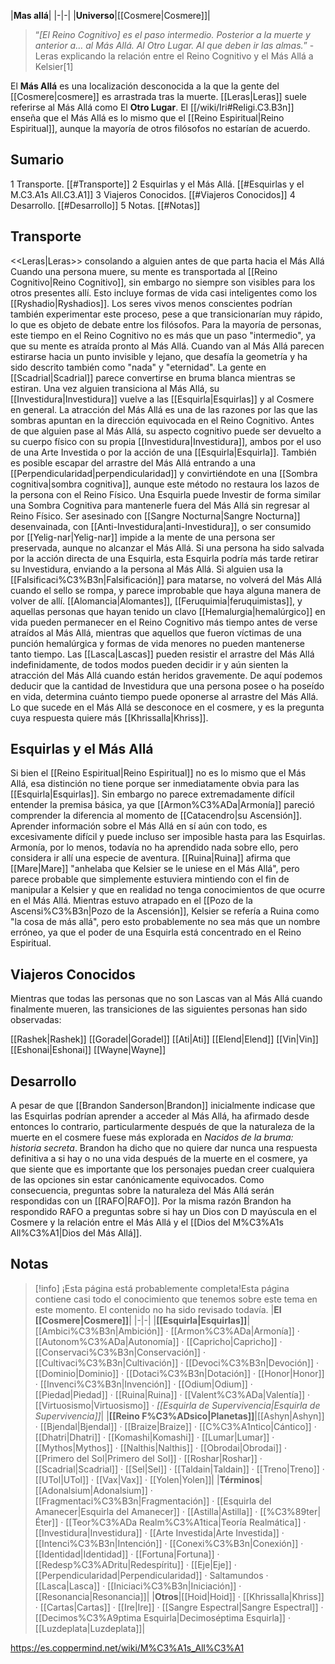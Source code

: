 |**Mas allá**|
|-|-|
|**Universo**|[[Cosmere\|Cosmere]]|

>“*[El Reino Cognitivo] es el paso intermedio. Posterior a la muerte y anterior a… al Más Allá. Al Otro Lugar. Al que deben ir las almas.*”
\-Leras explicando la relación entre el Reino Cognitivo y el Más Allá a Kelsier[1]


El **Más Allá** es una localización desconocida a la que la gente del [[Cosmere\|cosmere]] es arrastrada tras la muerte. [[Leras\|Leras]] suele referirse al Más Allá como El **Otro Lugar**. El [[/wiki/Iri#Religi.C3.B3n]] enseña que el Más Allá es lo mismo que el [[Reino Espiritual\|Reino Espiritual]], aunque la mayoría de otros filósofos no estarían de acuerdo.

## Sumario

1 Transporte. [[#Transporte]] 
2 Esquirlas y el Más Allá. [[#Esquirlas y el M.C3.A1s All.C3.A1]] 
3 Viajeros Conocidos. [[#Viajeros Conocidos]] 
4 Desarrollo. [[#Desarrollo]] 
5 Notas. [[#Notas]] 


## Transporte
  <<Leras\|Leras>> consolando a alguien antes de que parta hacia el Más Allá
Cuando una persona muere, su mente es transportada al [[Reino Cognitivo\|Reino Cognitivo]], sin embargo no siempre son visibles para los otros presentes allí. Esto incluye formas de vida casi inteligentes como los [[Ryshadio\|Ryshadios]]. Los seres vivos menos conscientes podrían también experimentar este proceso, pese a que transicionarían muy rápido, lo que es objeto de debate entre los filósofos. Para la mayoría de personas, este tiempo en el Reino Cognitivo no es más que un paso "intermedio", ya que su mente es atraída pronto al Más Allá. Cuando van al Más Allá parecen estirarse hacia un punto invisible y lejano, que desafía la geometría y ha sido descrito también como "nada" y "eternidad". La gente en [[Scadrial\|Scadrial]] parece convertirse en bruma blanca mientras se estiran. Una vez alguien transiciona al Más Allá, su [[Investidura\|Investidura]] vuelve a las [[Esquirla\|Esquirlas]] y al Cosmere en general. La atracción del Más Allá es una de las razones por las que las sombras apuntan en la dirección equivocada en el Reino Cognitivo.
Antes de que alguien pase al Más Allá, su aspecto cognitivo puede ser devuelto a su cuerpo físico con su propia [[Investidura\|Investidura]], ambos por el uso de una Arte Investida o por la acción de una [[Esquirla\|Esquirla]]. También es posible escapar del arrastre del Más Allá entrando a una [[Perpendicularidad\|perpendicularidad]] y convirtiéndote en una [[Sombra cognitiva\|sombra cognitiva]], aunque este método no restaura los lazos de la persona con el Reino Físico. Una Esquirla puede Investir de forma similar una Sombra Cognitiva para mantenerle fuera del Más Allá sin regresar al Reino Físico. Ser asesinado con [[Sangre Nocturna\|Sangre Nocturna]] desenvainada, con [[Anti-Investidura\|anti-Investidura]], o ser consumido por [[Yelig-nar\|Yelig-nar]] impide a la mente de una persona ser preservada, aunque no alcanzar el Más Allá. Si una persona ha sido salvada por la acción directa de una Esquirla, esta Esquirla podría más tarde retirar su Investidura, enviando a la persona al Más Allá. Si alguien usa la [[Falsificaci%C3%B3n\|Falsificación]] para matarse, no volverá del Más Allá cuando el sello se rompa, y parece improbable que haya alguna manera de volver de allí.
[[Alomancia\|Alomantes]], [[Feruquimia\|feruquimistas]], y aquellas personas que hayan tenido un clavo [[Hemalurgia\|hemalúrgico]] en vida pueden permanecer en el Reino Cognitivo más tiempo antes de verse atraídos al Más Allá, mientras que aquellos que fueron víctimas de una punción hemalúrgica y formas de vida menores no pueden mantenerse tanto tiempo. Las [[Lasca\|Lascas]] pueden resistir el arrastre del Más Allá indefinidamente, de todos modos pueden decidir ir y aún sienten la atracción del Más Allá cuando están heridos gravemente. De aquí podemos deducir que la cantidad de Investidura que una persona posee o ha poseído en vida, determina cuánto tiempo puede oponerse al arrastre del Más Allá.
Lo que sucede en el Más Allá se desconoce en el cosmere, y es la pregunta cuya respuesta quiere más [[Khrissalla\|Khriss]].

## Esquirlas y el Más Allá
Si bien el [[Reino Espiritual\|Reino Espiritual]] no es lo mismo que el Más Allá, esa distinción no tiene porque ser inmediatamente obvia para las [[Esquirla\|Esquirlas]]. Sin embargo no parece extremadamente difícil entender la premisa básica, ya que [[Armon%C3%ADa\|Armonía]] pareció comprender la diferencia al momento de [[Catacendro\|su Ascensión]]. Aprender información sobre el Más Allá en sí aún con todo, es excesivamente difícil y puede incluso ser imposible hasta para las Esquirlas. Armonía, por lo menos, todavía no ha aprendido nada sobre ello, pero considera ir allí una especie de aventura. [[Ruina\|Ruina]] afirma que [[Mare\|Mare]] "anhelaba que Kelsier se le uniese en el Más Allá", pero parece probable que simplemente estuviera mintiendo con el fin de manipular a Kelsier y que en realidad no tenga conocimientos de que ocurre en el Más Allá.
Mientras estuvo atrapado en el [[Pozo de la Ascensi%C3%B3n\|Pozo de la Ascensión]], Kelsier se refería a Ruina como "la cosa de más allá", pero esto probablemente no sea más que un nombre erróneo, ya que el poder de una Esquirla está concentrado en el Reino Espiritual.

## Viajeros Conocidos
Mientras que todas las personas que no son Lascas van al Más Allá cuando finalmente mueren, las transiciones de las siguientes personas han sido observadas:


[[Rashek\|Rashek]]
[[Goradel\|Goradel]]
[[Ati\|Ati]]
[[Elend\|Elend]]
[[Vin\|Vin]]
[[Eshonai\|Eshonai]]
[[Wayne\|Wayne]]

## Desarrollo
A pesar de que [[Brandon Sanderson\|Brandon]] inicialmente indicase que las Esquirlas podrían aprender a acceder al Más Allá, ha afirmado desde entonces lo contrario, particularmente después de que la naturaleza de la muerte en el cosmere fuese más explorada en *Nacidos de la bruma: historia secreta*. Brandon ha dicho que no quiere dar nunca una respuesta definitiva a si hay o no una vida después de la muerte en el cosmere, ya que siente que es importante que los personajes puedan creer cualquiera de las opciones sin estar canónicamente equivocados. Como consecuencia, preguntas sobre la naturaleza del Más Allá serán respondidas con un [[RAFO\|RAFO]]. Por la misma razón Brandon ha respondido RAFO a preguntas sobre si hay un Dios con D mayúscula en el Cosmere y la relación entre el Más Allá y el [[Dios del M%C3%A1s All%C3%A1\|Dios del Más Allá]].

## Notas

> [!info] ¡Esta página está probablemente completa!Esta página contiene casi todo el conocimiento que tenemos sobre este tema en este momento.
El contenido no ha sido revisado todavía.
|**El [[Cosmere\|Cosmere]]**|
|-|-|
|**[[Esquirla\|Esquirlas]]**|[[Ambici%C3%B3n\|Ambición]] · [[Armon%C3%ADa\|Armonía]] · [[Autonom%C3%ADa\|Autonomía]] · [[Capricho\|Capricho]] · [[Conservaci%C3%B3n\|Conservación]] · [[Cultivaci%C3%B3n\|Cultivación]] · [[Devoci%C3%B3n\|Devoción]] · [[Dominio\|Dominio]] · [[Dotaci%C3%B3n\|Dotación]] · [[Honor\|Honor]] · [[Invenci%C3%B3n\|Invención]] · [[Odium\|Odium]] · [[Piedad\|Piedad]] · [[Ruina\|Ruina]] · [[Valent%C3%ADa\|Valentía]] · [[Virtuosismo\|Virtuosismo]] · *[[Esquirla de Supervivencia\|Esquirla de Supervivencia]]*|
|**[[Reino F%C3%ADsico\|Planetas]]**|[[Ashyn\|Ashyn]] · [[Bjendal\|Bjendal]] · [[Braize\|Braize]] · [[C%C3%A1ntico\|Cántico]] · [[Dhatri\|Dhatri]] · [[Komashi\|Komashi]] · [[Lumar\|Lumar]] · [[Mythos\|Mythos]] · [[Nalthis\|Nalthis]] · [[Obrodai\|Obrodai]] · [[Primero del Sol\|Primero del Sol]] · [[Roshar\|Roshar]] · [[Scadrial\|Scadrial]] · [[Sel\|Sel]] · [[Taldain\|Taldain]] · [[Treno\|Treno]] · [[UTol\|UTol]] · [[Vax\|Vax]] · [[Yolen\|Yolen]]|
|**Términos**|[[Adonalsium\|Adonalsium]] · [[Fragmentaci%C3%B3n\|Fragmentación]] · [[Esquirla del Amanecer\|Esquirla del Amanecer]] · [[Astilla\|Astilla]] · [[%C3%89ter\|Éter]] · [[Teor%C3%ADa Realm%C3%A1tica\|Teoría Realmática]] · [[Investidura\|Investidura]] · [[Arte Investida\|Arte Investida]] · [[Intenci%C3%B3n\|Intención]] · [[Conexi%C3%B3n\|Conexión]] · [[Identidad\|Identidad]] · [[Fortuna\|Fortuna]] · [[Redesp%C3%ADritu\|Redespíritu]] · [[Eje\|Eje]] · [[Perpendicularidad\|Perpendicularidad]] · Saltamundos · [[Lasca\|Lasca]] · [[Iniciaci%C3%B3n\|Iniciación]] · [[Resonancia\|Resonancia]]|
|**Otros**|[[Hoid\|Hoid]] · [[Khrissalla\|Khriss]] · [[Cartas\|Cartas]] · [[Ire\|Ire]] · [[Sangre Espectral\|Sangre Espectral]] · [[Decimos%C3%A9ptima Esquirla\|Decimoséptima Esquirla]] · [[Luzdeplata\|Luzdeplata]]|



https://es.coppermind.net/wiki/M%C3%A1s_All%C3%A1